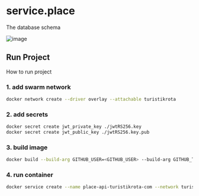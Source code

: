 # service.place

The database schema

![image](https://github.com/turistikrota/service.place/assets/76786120/d82ce0ce-0856-42e7-8d43-64ef01f0b3b1)

## Run Project

How to run project

### 1. add swarm network

```bash
docker network create --driver overlay --attachable turistikrota

```

### 2. add secrets

```bash
docker secret create jwt_private_key ./jwtRS256.key
docker secret create jwt_public_key ./jwtRS256.key.pub

```

### 3. build image

```bash
docker build --build-arg GITHUB_USER=<GITHUB_USER> --build-arg GITHUB_TOKEN=<GITHUB_TOKEN> -t github.com/turistikrota/service.place .  
```

### 4. run container

```bash
docker service create --name place-api-turistikrota-com --network turistikrota --secret jwt_private_key --secret jwt_public_key --env-file .env --publish 6019:6019 github.com/turistikrota/service.place:latest
```
